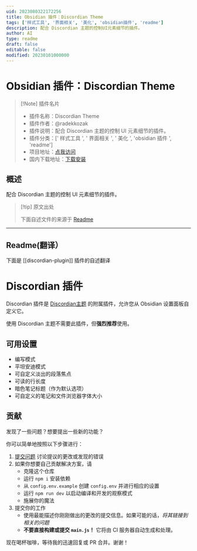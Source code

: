 ```yaml
---
uid: 2023080322172256
title: Obsidian 插件：Discordian Theme
tags: ['样式工具', '界面相关', '美化', 'obsidian插件', 'readme']
description: 配合 Discordian 主题的控制UI元素细节的插件。
author: AI
type: readme
draft: false
editable: false
modified: 20230101000000
---
```


# Obsidian 插件：Discordian Theme

> [!Note] 插件名片
> - 插件名称：Discordian Theme
> - 插件作者：@radekkozak
> - 插件说明：配合 Discordian 主题的控制 UI 元素细节的插件。
> - 插件分类：[' 样式工具 ', ' 界面相关 ', ' 美化 ', 'obsidian 插件 ', 'readme']
> - 项目地址：[点我访问](https://github.com/radekkozak/discordian-plugin)
> - 国内下载地址：[下载安装](https://pkmer.cn/products/plugin/pluginMarket/?discordian-plugin)

## 概述

配合 Discordian 主题的控制 UI 元素细节的插件。

> [!tip] 原文出处
>
>下面自述文件的来源于 [Readme](https://ghproxy.net/https://raw.githubusercontent.com/radekkozak/discordian-plugin/master/README.md)
>

---

## Readme(翻译）

下面是 [[discordian-plugin]] 插件的自述翻译

# Discordian 插件

Discordian 插件是 [Discordian主题](https://github.com/radekkozak/discordian) 的附属插件，允许您从 Obsidian 设置面板自定义它。

使用 Discordian 主题不需要此插件，但**强烈推荐**使用。

## 可用设置

- 编写模式
- 平坦安迪模式
- 可自定义淡出的段落焦点
- 可读的行长度
- 暗色笔记标题（作为默认选项）
- 可自定义的笔记和文件浏览器字体大小

## 贡献

发现了一些问题？想要提出一些新的功能？

你可以简单地按照以下步骤进行：

1. [提交问题](https://github.com/radekkozak/discordian-plugin/issues/new) 讨论提议的更改或发现的错误
2. 如果你想要自己贡献解决方案，请
    - 克隆这个仓库
    - 运行 `npm i` 安装依赖
    - 从 `config.env.example` 创建 `config.env` 并进行相应的设置
    - 运行 `npm run dev` 以启动编译和开发的观察模式
    - 施展你的魔法
3. 提交你的工作
    - 使用最能描述你刚刚做出的更改的提交信息。如果可能的话，*将其链接到相关的问题*
    - **不要直接构建或提交 `main.js`！** 它将由 CI 服务器自动生成和处理。

现在喝杯咖啡，等待我的迅速回复或 PR 合并。谢谢！
